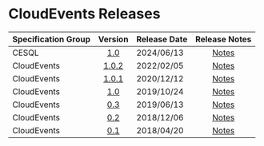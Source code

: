 # CloudEvents Releases

| Specification Group | Version                                                              | Release Date | Release Notes                                            |
| :------------------ | :------------------------------------------------------------------: | :----------- | :------------------------------------------------------: |
| CESQL               | [1.0](https://github.com/cloudevents/spec/tree/cesql/v1.0.0)         | 2024/06/13   | [Notes](../cesql/RELEASE_NOTES.md#v100---20240613)       |
| CloudEvents         | [1.0.2](https://github.com/cloudevents/spec/tree/v1.0.2/cloudevents) | 2022/02/05   | [Notes](../cloudevents/RELEASE_NOTES.md#v102---20220205) |
| CloudEvents         | [1.0.1](https://github.com/cloudevents/spec/tree/v1.0.1)             | 2020/12/12   | [Notes](../cloudevents/RELEASE_NOTES.md#v101---20201212) |
| CloudEvents         | [1.0](https://github.com/cloudevents/spec/tree/v1.0)                 | 2019/10/24   | [Notes](../cloudevents/RELEASE_NOTES.md#v100---20191024) |
| CloudEvents         | [0.3](https://github.com/cloudevents/spec/tree/v0.3)                 | 2019/06/13   | [Notes](../cloudevents/RELEASE_NOTES.md#v03---20190613)  |
| CloudEvents         | [0.2](https://github.com/cloudevents/spec/tree/v0.2)                 | 2018/12/06   | [Notes](../cloudevents/RELEASE_NOTES.md#v02---20181206)  |
| CloudEvents         | [0.1](https://github.com/cloudevents/spec/tree/v0.1)                 | 2018/04/20   | [Notes](../cloudevents/RELEASE_NOTES.md#v01---20180420)  |

